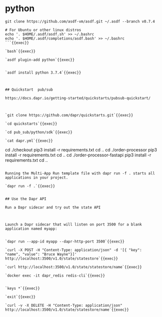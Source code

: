 # python


```
git clone https://github.com/asdf-vm/asdf.git ~/.asdf --branch v0.7.4

# For Ubuntu or other linux distros
echo '. $HOME/.asdf/asdf.sh' >> ~/.bashrc
echo '. $HOME/.asdf/completions/asdf.bash' >> ~/.bashrc
```{{exec}}

`bash`{{exec}}

`asdf plugin-add python`{{exec}}


`asdf install python 3.7.4`{{exec}}



## Quickstart  pub/sub

https://docs.dapr.io/getting-started/quickstarts/pubsub-quickstart/



`git clone https://github.com/dapr/quickstarts.git`{{exec}}

`cd quickstarts`{{exec}}

`cd pub_sub/python/sdk`{{exec}}

`cat dapr.yml`{{exec}}

```
cd ./checkout
pip3 install -r requirements.txt
cd ..
cd ./order-processor
pip3 install -r requirements.txt
cd ..
cd ./order-processor-fastapi
pip3 install -r requirements.txt
cd ..

```

Running the Multi-App Run template file with dapr run -f . starts all applications in your project.

`dapr run -f .`{{exec}}


## Use the Dapr API

Run a Dapr sidecar and try out the state API



Launch a Dapr sidecar that will listen on port 3500 for a blank application named myapp:


`dapr run --app-id myapp --dapr-http-port 3500`{{exec}}

`curl -X POST -H "Content-Type: application/json" -d '[{ "key": "name", "value": "Bruce Wayne"}]' http://localhost:3500/v1.0/state/statestore`{{exec}}

`curl http://localhost:3500/v1.0/state/statestore/name`{{exec}}

`docker exec -it dapr_redis redis-cli`{{exec}}


`keys *`{{exec}}

`exit`{{exec}}

`curl -v -X DELETE -H "Content-Type: application/json" http://localhost:3500/v1.0/state/statestore/name`{{exec}}

